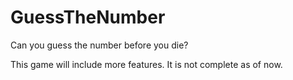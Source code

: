 # GuessTheNumber
 Can you guess the number before you die?

 This game will include more features. It is not complete as of now.